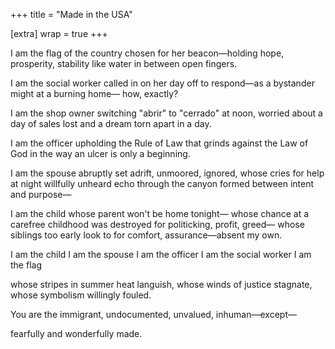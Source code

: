 +++
title = "Made in the USA"

[extra]
wrap = true
+++

I am the flag of the country
chosen for her beacon—holding
hope, prosperity, stability like
water in between open fingers.

I am the social worker
called in on her day off to
respond—as a bystander
might at a burning home—
how, exactly?

I am the shop owner switching
"abrir" to "cerrado" at noon,
worried about a day of
sales lost and a dream torn
apart in a day.

I am the officer upholding the
Rule of Law that grinds
against the Law of God in the way
an ulcer is only a beginning.

I am the spouse abruptly set adrift,
unmoored, ignored, whose cries
for help at night willfully unheard
echo through the canyon formed
between intent and purpose—

I am the child whose parent
won't be home tonight—
whose chance at a carefree childhood
was destroyed for politicking, profit, greed—
whose siblings too early look to for
comfort, assurance—absent my own.

I am the child
I am the spouse
I am the officer
I am the social worker
I am the flag

whose stripes in summer heat languish,
whose winds of justice stagnate,
whose symbolism willingly fouled.

You are the immigrant,
undocumented,
unvalued,
inhuman—except—

fearfully and wonderfully made.